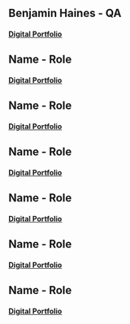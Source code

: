 ## Benjamin Haines - QA
	
#### [Digital Portfolio](https://www.codermerlin.com/users/benjamin-haines/Digital%20Portfolio/index.html)

## Name - Role

#### [Digital Portfolio](link)


## Name - Role

#### [Digital Portfolio](link)


## Name - Role

#### [Digital Portfolio](link)


## Name - Role

#### [Digital Portfolio](link)


## Name - Role

#### [Digital Portfolio](link)


## Name - Role

#### [Digital Portfolio](link)
